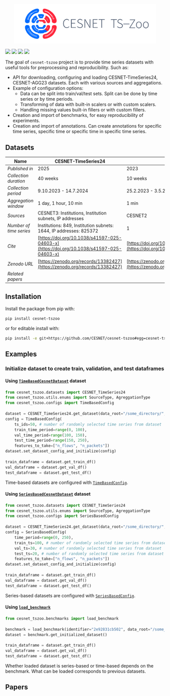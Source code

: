 <p align="center">
    <img src="https://raw.githubusercontent.com/CESNET/cesnet-tszoo/main/docs/images/tszoo.svg" width="450">
</p>

[![](https://img.shields.io/badge/license-BSD-blue.svg)](https://github.com/CESNET/cesnet-tszoo/blob/main/LICENSE)
[![](https://img.shields.io/badge/docs-cesnet--tszoo-blue.svg)](https://cesnet.github.io/cesnet-tszoo/)
[![](https://img.shields.io/badge/python->=3.10-blue.svg)](https://pypi.org/project/cesnet-tszoo/)
[![](https://img.shields.io/pypi/v/cesnet-tszoo)](https://pypi.org/project/cesnet-tszoo/)

The goal of `cesnet-tszoo` project is to provide time series datasets with useful tools for preprocessing and reproducibility. Such as:

- API for downloading, configuring and loading CESNET-TimeSeries24, CESNET-AGG23 datasets. Each with various sources and aggregations.
- Example of configuration options:
  - Data can be split into train/val/test sets. Split can be done by time series or by time periods.
  - Transforming of data with built-in scalers or with custom scalers.
  - Handling missing values built-in fillers or with custom fillers.
- Creation and import of benchmarks, for easy reproducibility of experiments.
- Creation and import of annotations. Can create annotations for specific time series, specific time or specific time in specific time series.

## Datasets

| Name                      | CESNET-TimeSeries24                                                                       | CESNET-AGG23                                                                                          |
|---------------------------|-------------------------------------------------------------------------------------------|-------------------------------------------------------------------------------------------------------|
| _Published in_            | 2025                                                                                      | 2023                                                                                                  |
| _Collection duration_     | 40 weeks                                                                                  | 10 weeks                                                                                              |
| _Collection period_       | 9.10.2023 - 14.7.2024                                                                     | 25.2.2023 - 3.5.2023                                                                                  |
| _Aggregation window_      | 1 day, 1 hour, 10 min                                                                     | 1 min                                                                                                 |
| _Sources_                 | CESNET3: Institutions, Institution subnets, IP addresses                                  | CESNET2                                                                                               |
| _Number of time series_   | Institutions: 849, Institution subnets: 1644, IP addresses: 825372                        | 1                                                                                                     |
| _Cite_                    | [https://doi.org/10.1038/s41597-025-04603-x](https://doi.org/10.1038/s41597-025-04603-x)  | [https://doi.org/10.23919/CNSM59352.2023.10327823](https://doi.org/10.23919/CNSM59352.2023.10327823)  |
| _Zenodo URL_              | [https://zenodo.org/records/13382427](https://zenodo.org/records/13382427)                | [https://zenodo.org/records/8053021](https://zenodo.org/records/8053021)                              |
| _Related papers_          |                                                                                           |                                                                                                       |

## Installation

Install the package from pip with:

```bash
pip install cesnet-tszoo
```

or for editable install with:

```bash
pip install -e git+https://github.com/CESNET/cesnet-tszoo#egg=cesnet-tszoo
```

## Examples

### Initialize dataset to create train, validation, and test dataframes

#### Using [`TimeBasedCesnetDataset`](https://cesnet.github.io/cesnet-tszoo/reference_time_based_cesnet_dataset/) dataset

```python
from cesnet_tszoo.datasets import CESNET_TimeSeries24
from cesnet_tszoo.utils.enums import SourceType, AgreggationType
from cesnet_tszoo.configs import TimeBasedConfig

dataset = CESNET_TimeSeries24.get_dataset(data_root="/some_directory/", source_type=SourceType.INSTITUTIONS, aggregation=AgreggationType.AGG_1_DAY, is_series_based=False)
config = TimeBasedConfig(
    ts_ids=50, # number of randomly selected time series from dataset
    train_time_period=range(0, 100), 
    val_time_period=range(100, 150), 
    test_time_period=range(150, 250), 
    features_to_take=["n_flows", "n_packets"])
dataset.set_dataset_config_and_initialize(config)

train_dataframe = dataset.get_train_df()
val_dataframe = dataset.get_val_df()
test_dataframe = dataset.get_test_df()
```

Time-based datasets are configured with [`TimeBasedConfig`](https://cesnet.github.io/cesnet-tszoo/reference_time_based_config/).

#### Using [`SeriesBasedCesnetDataset`](https://cesnet.github.io/cesnet-tszoo/reference_series_based_cesnet_dataset/) dataset

```python
from cesnet_tszoo.datasets import CESNET_TimeSeries24
from cesnet_tszoo.utils.enums import SourceType, AgreggationType
from cesnet_tszoo.configs import SeriesBasedConfig

dataset = CESNET_TimeSeries24.get_dataset(data_root="/some_directory/", source_type=SourceType.INSTITUTIONS, aggregation=AgreggationType.AGG_1_DAY, is_series_based=True)
config = SeriesBasedConfig(
    time_period=range(0, 250), 
    train_ts=100, # number of randomly selected time series from dataset
    val_ts=30, # number of randomly selected time series from dataset
    test_ts=20, # number of randomly selected time series from dataset
    features_to_take=["n_flows", "n_packets"])
dataset.set_dataset_config_and_initialize(config)

train_dataframe = dataset.get_train_df()
val_dataframe = dataset.get_val_df()
test_dataframe = dataset.get_test_df()
```

Series-based datasets are configured with [`SeriesBasedConfig`](https://cesnet.github.io/cesnet-tszoo/reference_series_based_config/).

#### Using [`load_benchmark`](https://cesnet.github.io/cesnet-tszoo/benchmarks_tutorial/)

```python
from cesnet_tszoo.benchmarks import load_benchmark

benchmark = load_benchmark(identifier="2e92831cb502", data_root="/some_directory/")
dataset = benchmark.get_initialized_dataset()

train_dataframe = dataset.get_train_df()
val_dataframe = dataset.get_val_df()
test_dataframe = dataset.get_test_df()
```

Whether loaded dataset is series-based or time-based depends on the benchmark. What can be loaded corresponds to previous datasets.

## Papers